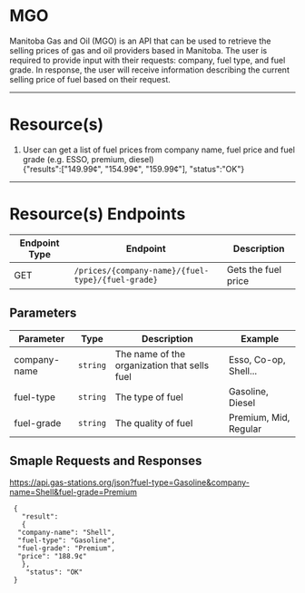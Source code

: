 # MGO

Manitoba Gas and Oil (MGO) is an API that can be used to retrieve the selling
prices of gas and oil providers based in Manitoba. The user is required to
provide input with their requests: company, fuel type, and fuel grade.
In response, the user will receive information describing the current selling
price of fuel based on their request.

---

# Resource(s)

1. User can get a list of fuel prices from company name, fuel price and fuel grade (e.g. ESSO, premium, diesel)  
   {"results":["149.99¢", "154.99¢", "159.99¢"], "status":"OK"}

---

# Resource(s) Endpoints

| Endpoint Type | Endpoint                                          | Description         |
| ------------- | ------------------------------------------------- | ------------------- |
| GET           | `/prices/{company-name}/{fuel-type}/{fuel-grade}` | Gets the fuel price |

## Parameters

| Parameter    |   Type   | Description                                  | Example               |
| ------------ | :------: | -------------------------------------------- | --------------------- |
| company-name | `string` | The name of the organization that sells fuel | Esso, Co-op, Shell... |
| fuel-type    | `string` | The type of fuel                             | Gasoline, Diesel      |
| fuel-grade   | `string` | The quality of fuel                          | Premium, Mid, Regular |

## Smaple Requests and Responses

https://api.gas-stations.org/json?fuel-type=Gasoline&company-name=Shell&fuel-grade=Premium

```
 {
   "result":
   {
  "company-name": "Shell",
  "fuel-type": "Gasoline",
  "fuel-grade": "Premium",
  "price": "188.9¢"
   },
    "status": "OK"
 }
```
